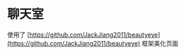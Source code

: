# 聊天室

使用了
[https://github.com/JackJiang2011/beautyeye](https://github.com/JackJiang2011/beautyeye) 框架美化页面

